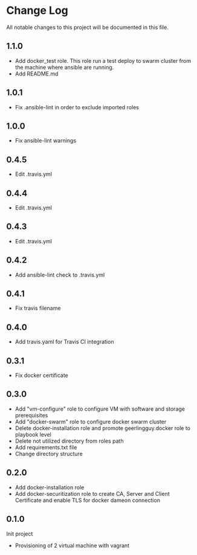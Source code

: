 
# Change Log
All notable changes to this project will be documented in this file.

## 1.1.0
- Add docker_test role. This role run a test deploy to swarm cluster from the machine where ansible are running.
- Add README.md
## 1.0.1
- Fix .ansible-lint in order to exclude imported roles
## 1.0.0
- Fix ansible-lint warnings
## 0.4.5
- Edit .travis.yml
## 0.4.4
- Edit .travis.yml
## 0.4.3
- Edit .travis.yml
## 0.4.2
- Add ansible-lint check to .travis.yml
## 0.4.1
- Fix travis filename
## 0.4.0
- Add travis.yaml for Travis CI integration
## 0.3.1
- Fix docker certificate
## 0.3.0
- Add "vm-configure" role to configure VM with software and storage prerequisites
- Add "docker-swarm" role to configure docker swarm cluster
- Delete docker-installation role and promote geerlingguy.docker role to playbook level
- Delete not utilized directory from roles path
- Add requirements.txt file
- Change directory structure
## 0.2.0
- Add docker-installation role
- Add docker-securitization role to create CA, Server and Client Certificate and enable TLS for docker dameon connection 
## 0.1.0
Init project
- Provisioning of 2 virtual machine with vagrant

